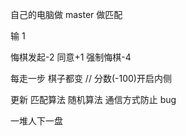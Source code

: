 自己的电脑做 master 做匹配

输 1

悔棋发起-2 同意+1
强制悔棋-4

每走一步 棋子都变 // 分数(-100)开启内侧

更新
匹配算法 随机算法 通信方式防止 bug

一堆人下一盘
